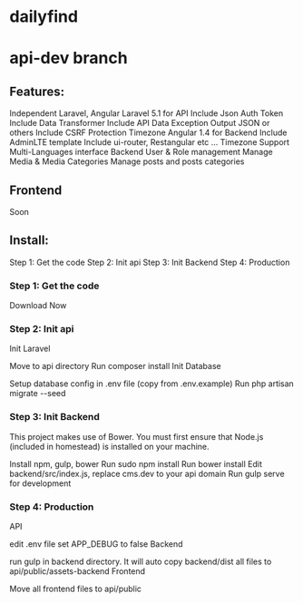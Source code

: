 # dailyfind

# api-dev branch


## Features:

Independent Laravel, Angular
Laravel 5.1 for API
Include Json Auth Token
Include Data Transformer
Include API Data Exception
Output JSON or others
Include CSRF Protection
Timezone
Angular 1.4 for Backend
Include AdminLTE template
Include ui-router, Restangular etc ...
Timezone
Support Multi-Languages interface
Backend
User & Role management
Manage Media & Media Categories
Manage posts and posts categories
## Frontend
Soon
## Install:

Step 1: Get the code
Step 2: Init api
Step 3: Init Backend
Step 4: Production

### Step 1: Get the code

Download Now


### Step 2: Init api

Init Laravel

Move to api directory
Run composer install
Init Database

Setup database config in .env file (copy from .env.example)
Run php artisan migrate --seed

### Step 3: Init Backend

This project makes use of Bower. You must first ensure that Node.js (included in homestead) is installed on your machine.

Install npm, gulp, bower
Run sudo npm install
Run bower install
Edit backend/src/index.js, replace cms.dev to your api domain
Run gulp serve for development

### Step 4: Production

API

edit .env file set APP_DEBUG to false
Backend

run gulp in backend directory. It will auto copy backend/dist all files to api/public/assets-backend
Frontend

Move all frontend files to api/public